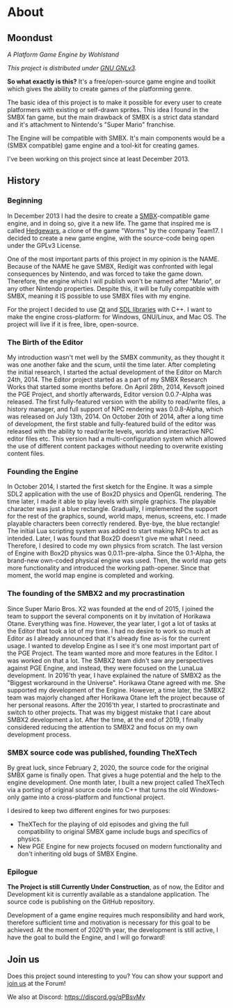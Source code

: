 # About

## Moondust
_A Platform Game Engine by Wohlstand_

_This project is distributed under [GNU GNLv3](../license.html)._


**So what exactly is this?** It's a free/open-source game engine and
toolkit which gives the ability to create games of the platforming genre.

The basic idea of this project is to make it possible for every user
to create platformers with existing or self-drawn sprites. This idea I
found in the SMBX fan game, but the main drawback of SMBX is a strict data
standard and it's attachment to Nintendo's "Super Mario" franchise.

The Engine will be compatible with SMBX. It's main components would be a
(SMBX compatible) game engine and a tool-kit for creating games.

I've been working on this project since at least December 2013.

## History

### Beginning
In December 2013 I had the desire to create a [SMBX](WhatIsSMBX.md)-compatible
game engine, and in doing so, give it a new life. The game that inspired me is
called [Hedgewars](http://hedgewars.org/), a clone of the game
"Worms" by the company Team17. I decided to create a new game engine,
with the source-code being open under the GPLv3 License.

One of the most important parts of this project in my opinion is the
NAME. Because of the NAME he gave SMBX, Redigit was confronted with legal
consequences by Nintendo, and was forced to take the game down. Therefore,
the engine which I will publish won't be named after "Mario", or any other
Nintendo properties.
Despite this, it will be fully compatible with SMBX, meaning it
IS possible to use SMBX files with my engine.

For the project I decided to use [Qt](http://qt.io) and
[SDL libraries](http://libsdl.org) with C++. I want to make the engine
cross-platform: for Windows, GNU/Linux, and Mac OS. The project will
live if it is free, libre, open-source.

### The Birth of the Editor
My introduction wasn't met well by the SMBX community, as they thought it 
was one another fake and the scum, until the time later. After completing
the initial research, I started the actual development of the Editor
on March 24th, 2014. The Editor project started as a part of my 
SMBX Research Works that started some months before. 
On April 28th, 2014, Kevsoft joined the PGE Project, and shortly 
afterwards, Editor version 0.0.7-Alpha was released. The first
fully-featured version with the ability to read/write files, a history
manager, and full support of NPC rendering was 0.0.8-Alpha, which
was released on July 13th, 2014. On October 20th of 2014, after
a long time of development, the first stable and fully-featured
build of the editor was released with the ability to read/write
levels, worlds and interactive NPC editor files etc. This version
had a multi-configuration system which allowed the use of different
content packages without needing to overwrite existing content files.

### Founding the Engine
In October 2014, I started the first sketch for the Engine. It was a simple SDL2 
application with the use of Box2D physics and OpenGL rendering. The time
later, I made it able to play levels with simple graphics. The playable
character was just a blue rectangle. Gradually, I implemented the support
for the rest of the graphics, sound, world maps, menus, screens, etc.
I made playable characters been correctly rendered. Bye-bye, the blue rectangle!
The initial Lua scripting system was added to start making NPCs to act as intended. 
Later, I was found that Box2D doesn't give me what I need.
Therefore, I desired to code my own physics from scratch.
The last version of Engine with Box2D physics was 0.0.11-pre-alpha. Since the 0.1-Alpha,
the brand-new own-coded physical engine was used. Then, the world map gets more
functionality and introduced the working path-opener. Since that moment, 
the world map engine is completed and working.

### The founding of the SMBX2 and my procrastination
Since Super Mario Bros. X2 was founded at the end of 2015, I joined the
team to support the several components on it by invitation of Horikawa Otane.
Everything was fine. However, the year later, I got a lot of tasks at the Editor
that took a lot of my time. I had no desire to work so much at Editor as
I already announced that it's already fine as-is for the current usage.
I wanted to develop Engine as I see it's one most important part of the
PGE Project. The team wanted more and more features in the Editor. I was
worked on that a lot. The SMBX2 team didn't saw any perspectives against
PGE Engine, and instead, they were focused on the LunaLua development.
In 2016'th year, I have explained the nature of SMBX2 as the "Biggest
workaround in the Universe". Horikawa Otane agreed with me. She supported
my development of the Engine. However, a time later, the SMBX2 team was
majorly changed after Horikawa Otane left the project because of her
personal reasons. After the 2016'th year, I started to procrastinate
and switch to other projects. That was my biggest mistake that I care
about SMBX2 development a lot. After the time, at the end of 2019,
I finally considered reducing the attention to SMBX2 and focus on
my own development process.

### SMBX source code was published, founding TheXTech
By great luck, since February 2, 2020, the source code for the original
SMBX game is finally open. That gives a huge potential and the help to
the engine development. One month later, I built a new project called
TheXTech via a porting of original source code into C++ that turns the
old Windows-only game into a cross-platform and functional project.

I desired to keep two different engines for two purposes:
- TheXTech for the playing of old episodes and giving the full compatibility
to original SMBX game include bugs and specifics of physics.
- New PGE Engine for new projects focused on modern functionality and don't
inheriting old bugs of SMBX Engine.

### Epilogue

**The Project is still Currently Under Construction**, as of now, the Editor
and Development kit is currently available as a standalone application. 
The source code is publishing on the GitHub repository.

Development of a game engine requires much responsibility and hard
work, therefore sufficient time and motivation is necessary for this
goal to be achieved. At the moment of 2020'th year, the development is still
active, I have the goal to build the Engine, and I will go forward!

## Join us
Does this project sound interesting to you? You can show your
support and [join us](http://wohlsoft.ru/forum/) at the Forum!

We also at Discord: https://discord.gg/qPBsvMy
